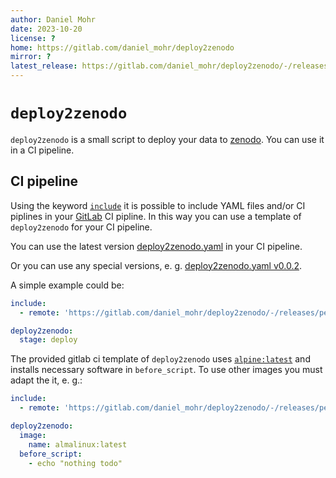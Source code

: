 ```yaml
---
author: Daniel Mohr
date: 2023-10-20
license: ?
home: https://gitlab.com/daniel_mohr/deploy2zenodo
mirror: ?
latest_release: https://gitlab.com/daniel_mohr/deploy2zenodo/-/releases/permalink/latest
---
```


# `deploy2zenodo`

`deploy2zenodo` is a small script to deploy your data to
[zenodo](https://zenodo.org/). You can use it in a CI pipeline.

## CI pipeline

Using the keyword
[`include`](https://docs.gitlab.com/ee/ci/yaml/index.html#include)
it is possible to include YAML files and/or CI piplines in your
[GitLab](https://about.gitlab.com/) CI pipline.
In this way you can use a template of `deploy2zenodo` for your CI pipeline.

You can use the latest version
[deploy2zenodo.yaml](https://gitlab.com/daniel_mohr/deploy2zenodo/-/releases/permalink/latest/downloads/deploy2zenodo.yaml)
in your CI pipeline.

Or you can use any special versions, e. g.
[deploy2zenodo.yaml v0.0.2](https://gitlab.com/daniel_mohr/deploy2zenodo/-/releases/0.0.2/downloads/deploy2zenodo.yaml).

A simple example could be:

```yaml
include:
  - remote: 'https://gitlab.com/daniel_mohr/deploy2zenodo/-/releases/permalink/latest/downloads/deploy2zenodo.yaml'

deploy2zenodo:
  stage: deploy
```

The provided gitlab ci template of `deploy2zenodo` uses
[`alpine:latest`](https://hub.docker.com/_/alpine)
and installs necessary software in `before_script`.
To use other images you must adapt the it, e. g.:

```yaml
include:
  - remote: 'https://gitlab.com/daniel_mohr/deploy2zenodo/-/releases/permalink/latest/downloads/deploy2zenodo.yaml'

deploy2zenodo:
  image:
    name: almalinux:latest
  before_script:
    - echo "nothing todo"
```
